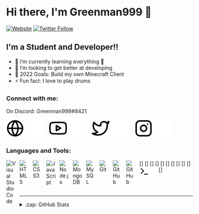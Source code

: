 # Hi there, I'm Greenman999 👋 

[![Website](https://img.shields.io/website?label=codeSTACKr.com&style=for-the-badge&url=https%3A%2F%2Fcodestackr.com)](https://greenman999.de)
[![Twitter Follow](https://img.shields.io/twitter/follow/codeSTACKr?color=1DA1F2&logo=twitter&style=for-the-badge)](https://twitter.com/intent/follow?original_referer=https%3A%2F%2Fgithub.com%2FGreeenman999&screen_name=greenman999_dev)


## I'm a Student and Developer!!

- 🌱 I’m currently learning everything 🤣
- 👯 I’m looking to get better at developing
- 🥅 2022 Goals: Build my own Minecraft Client
- ⚡ Fun fact: I love to play drums

### Connect with me:

On Discord: Greenman999#8421

[![website](./img/globe-light.svg)](https://greenman999.de#gh-light-mode-only)
[![website](./img/globe-dark.svg)](https://greenman999.de#gh-dark-mode-only)
&nbsp;&nbsp;
[![website](./img/youtube-light.svg)](https://youtube.com/channel/UCGW4fQBsUTA7bTVEdUxlfcA#gh-light-mode-only)
[![website](./img/youtube-dark.svg)](https://youtube.com/channel/UCGW4fQBsUTA7bTVEdUxlfcA#gh-dark-mode-only)
&nbsp;&nbsp;
[![website](./img/twitter-light.svg)](https://twitter.com/greenman999_dev#gh-light-mode-only)
[![website](./img/twitter-dark.svg)](https://twitter.com/greenman999_dev#gh-dark-mode-only)
&nbsp;&nbsp;
[![website](./img/instagram-light.svg)](https://instagram.com/greenman999.dev#gh-light-mode-only)
[![website](./img/instagram-dark.svg)](https://instagram.com/greenman999.dev#gh-dark-mode-only)


### Languages and Tools:

[<img align="left" alt="Visual Studio Code" width="26px" src="https://cdn.jsdelivr.net/gh/devicons/devicon/icons/vscode/vscode-original.svg" style="padding-right:10px;" />]
[<img align="left" alt="HTML5" width="26px" src="https://cdn.jsdelivr.net/gh/devicons/devicon/icons/html5/html5-original.svg" style="padding-right:10px;" />]
[<img align="left" alt="CSS3" width="26px" src="https://cdn.jsdelivr.net/gh/devicons/devicon/icons/css3/css3-original.svg" style="padding-right:10px;" />]
[<img align="left" alt="JavaScript" width="26px" src="https://cdn.jsdelivr.net/gh/devicons/devicon/icons/javascript/javascript-original.svg" style="padding-right:10px;" />]
[<img align="left" alt="Node.js" width="26px" src="https://cdn.jsdelivr.net/gh/devicons/devicon/icons/nodejs/nodejs-original.svg" style="padding-right:10px;" />]
[<img align="left" alt="MongoDB" width="26px" src="https://cdn.jsdelivr.net/gh/devicons/devicon/icons/mongodb/mongodb-original.svg" style="padding-right:10px;" />]
[<img align="left" alt="MySQL" width="26px" src="https://cdn.jsdelivr.net/gh/devicons/devicon/icons/mysql/mysql-original.svg" style="padding-right:10px;" />]
[<img align="left" alt="Git" width="26px" src="https://cdn.jsdelivr.net/gh/devicons/devicon/icons/git/git-original.svg" style="padding-right:10px;" />]
[<img align="left" alt="GitHub" width="26px" src="https://user-images.githubusercontent.com/3369400/139447912-e0f43f33-6d9f-45f8-be46-2df5bbc91289.png" style="padding-right:10px;" />]
[<img align="left" alt="GitHub" width="26px" src="https://user-images.githubusercontent.com/3369400/139448065-39a229ba-4b06-434b-bc67-616e2ed80c8f.png" style="padding-right:10px;" />]
[<img align="left" alt="Terminal" width="26px" src="./img/terminal-light.svg" />]
<img align="left" alt="Terminal" width="26px" src="./img/terminal-dark.svg" />

<br />
<br />

---

<details>
  <summary>:zap: GitHub Stats</summary>

  <img align="left" alt="Greenman999's GitHub Stats" src="https://github-readme-stats.vercel.app/api?username=Greeenman999&show_icons=true&hide_border=false&title_color=ff652f&icon_color=FFE400&bg_color=09131B&text_color=ffffff&border_color=0c1a25" />

</details>

[website]: https://greenman999.de
[twitter]: https://twitter.com/greenman999_dev
[youtube]: https://youtube.com/channel/UCGW4fQBsUTA7bTVEdUxlfcA
[instagram]: https://instagram.com/greenman999.dev